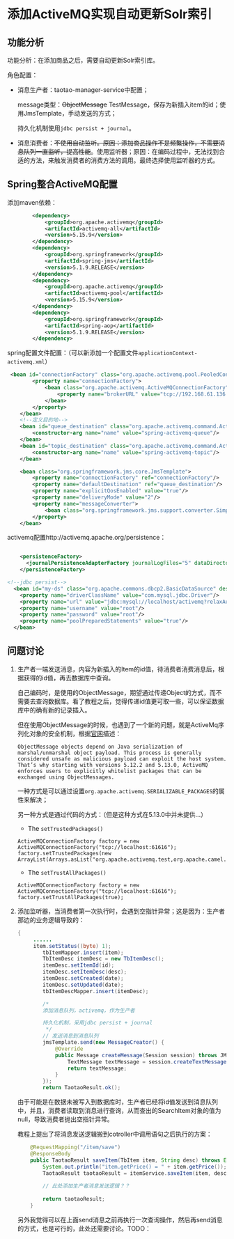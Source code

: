 # 添加ActiveMQ实现自动更新Solr索引

## 功能分析

功能分析：在添加商品之后，需要自动更新Solr索引库。

角色配置：

- 消息生产者：taotao-manager-service中配置；

  message类型：<del>ObjectMessage</del> TestMessage，保存为新插入item的id；使用JmsTemplate，手动发送的方式；

  持久化机制使用`jdbc persist + journal`。

- 消息消费者：~~不使用自动监听。原因：添加商品操作不是频繁操作，不需要消息队列一直监听，提高性能~~。使用监听器；原因：在编码过程中，无法找到合适的方法，来触发消费者的消费方法的调用。最终选择使用监听器的方式。

## Spring整合ActiveMQ配置

添加maven依赖：

```xml
        <dependency>
            <groupId>org.apache.activemq</groupId>
            <artifactId>activemq-all</artifactId>
            <version>5.15.9</version>
        </dependency>
        <dependency>
            <groupId>org.springframework</groupId>
            <artifactId>spring-jms</artifactId>
            <version>5.1.9.RELEASE</version>
        </dependency>
        <dependency>
            <groupId>org.apache.activemq</groupId>
            <artifactId>activemq-pool</artifactId>
            <version>5.15.9</version>
        </dependency>
        <dependency>
            <groupId>org.springframework</groupId>
            <artifactId>spring-aop</artifactId>
            <version>5.1.9.RELEASE</version>
        </dependency>
```

spring配置文件配置：（可以新添加一个配置文件`applicationContext-activemq.xml`）

```xml
 <bean id="connectionFactory" class="org.apache.activemq.pool.PooledConnectionFactory" destroy-method="stop">
        <property name="connectionFactory">
            <bean class="org.apache.activemq.ActiveMQConnectionFactory">
                <property name="brokerURL" value="tcp://192.168.61.136:61616"/>
            </bean>
        </property>
    </bean>
    <!--定义目的地-->
    <bean id="queue_destination" class="org.apache.activemq.command.ActiveMQQueue">
        <constructor-arg name="name" value="spring-activemq-queue"/>
    </bean>
    <bean id="topic_destination" class="org.apache.activemq.command.ActiveMQTopic">
        <constructor-arg name="name" value="spring-activemq-topic"/>
    </bean>

    <bean class="org.springframework.jms.core.JmsTemplate">
        <property name="connectionFactory" ref="connectionFactory"/>
        <property name="defaultDestination" ref="queue_destination"/>
        <property name="explicitQosEnabled" value="true"/>
        <property name="deliveryMode" value="2"/>
        <property name="messageConverter">
            <bean class="org.springframework.jms.support.converter.SimpleMessageConverter"/>
        </property>
    </bean>
```

activemq配置http://activemq.apache.org/persistence：

```xml

    <persistenceFactory>
      <journalPersistenceAdapterFactory journalLogFiles="5" dataDirectory="activemq-data" dataSource="#my-ds"/>
    </persistenceFactory> 

<!--jdbc persist-->
  <bean id="my-ds" class="org.apache.commons.dbcp2.BasicDataSource" destroy-method="close">
    <property name="driverClassName" value="com.mysql.jdbc.Driver"/>
    <property name="url" value="jdbc:mysql://localhost/activemq?relaxAutoCommit=true"/>
    <property name="username" value="root"/>
    <property name="password" value="root"/>
    <property name="poolPreparedStatements" value="true"/>
  </bean>
```

## 问题讨论

1. 生产者一端发送消息，内容为新插入的Item的id值，待消费者消费消息后，根据获得的id值，再去数据库中查询。

   自己编码时，是使用的ObjectMessage，期望通过传递Object的方式，而不需要去查询数据库。看了教程之后，觉得传递id值更可取一些，可以保证数据库中的确有新的记录插入。

   但在使用ObjectMessage的时候，也遇到了一个新的问题，就是ActiveMq序列化对象的安全机制，根据[官网](http://activemq.apache.org/objectmessage.html)描述：

   ```
   ObjectMessage objects depend on Java serialization of marshal/unmarshal object payload. This process is generally considered unsafe as malicious payload can exploit the host system. That’s why starting with versions 5.12.2 and 5.13.0, ActiveMQ enforces users to explicitly whitelist packages that can be exchanged using ObjectMessages.
   ```

   一种方式是可以通过设置`org.apache.activemq.SERIALIZABLE_PACKAGES`的属性来解决；

   另一种方式是通过代码的方式：（但是这种方式在5.13.0中并未提供...）

   - The `setTrustedPackages()`

   ```
   ActiveMQConnectionFactory factory = new ActiveMQConnectionFactory("tcp://localhost:61616");
   factory.setTrustedPackages(new ArrayList(Arrays.asList("org.apache.activemq.test,org.apache.camel.test".split(","))));
   ```

   - The `setTrustAllPackages()`

   ```
   ActiveMQConnectionFactory factory = new ActiveMQConnectionFactory("tcp://localhost:61616");
   factory.setTrustAllPackages(true);
   ```

2. 添加监听器，当消费者第一次执行时，会遇到空指针异常；这是因为：生产者那边的业务逻辑导致的：

   ```java
   {
       	......
       	item.setStatus((byte) 1);
           tbItemMapper.insert(item);
           TbItemDesc itemDesc = new TbItemDesc();
           itemDesc.setItemId(id);
           itemDesc.setItemDesc(desc);
           itemDesc.setCreated(date);
           itemDesc.setUpdated(date);
           tbItemDescMapper.insert(itemDesc);
   
           /*
           添加消息队列，activemq，作为生产者
   
           持久化机制，采用jdbc persist + journal
            */
           // 发送消息到消息队列
           jmsTemplate.send(new MessageCreator() {
               @Override
               public Message createMessage(Session session) throws JMSException {
                   TextMessage textMessage = session.createTextMessage(item.getId().toString());
                   return textMessage;
               }
           });
           return TaotaoResult.ok();
   ```

   由于可能是在数据未被写入到数据库时，生产者已经将id值发送到消息队列中，并且，消费者读取到消息进行查询，从而查出的SearchItem对象的值为null，导致消费者抛出空指针异常。

   教程上提出了将消息发送逻辑搬到cotroller中调用语句之后执行的方案：

   ```java
       @RequestMapping("/item/save")
       @ResponseBody
       public TaotaoResult saveItem(TbItem item, String desc) throws Exception {
           System.out.println("item.getPrice() = " + item.getPrice());
           TaotaoResult taotaoResult = itemService.saveItem(item, desc);
           
           // 此处添加生产者消息发送逻辑？？
           
           return taotaoResult;
       }
   ```

   另外我觉得可以在上面send消息之前再执行一次查询操作，然后再send消息的方式，也是可行的，此处还需要讨论。TODO：









